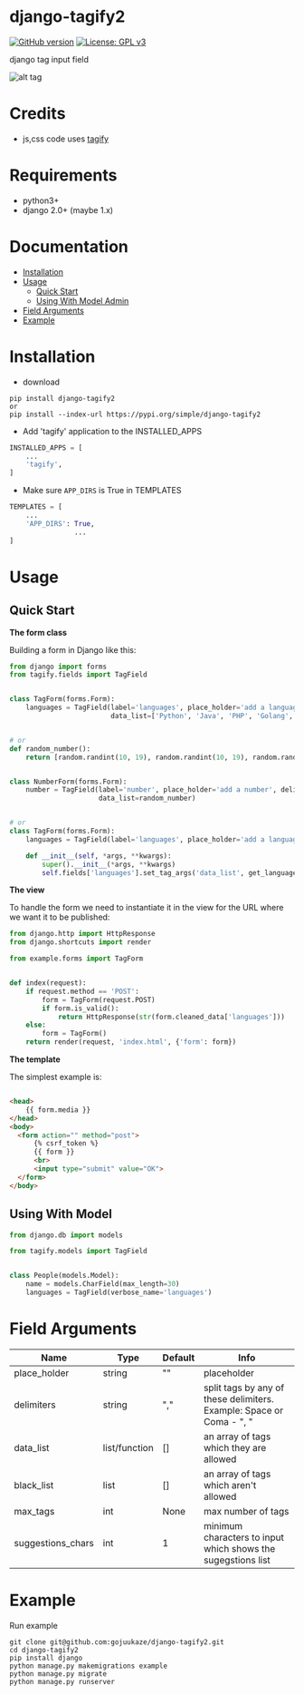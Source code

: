 # django-tagify2

[![GitHub version](https://img.shields.io/badge/version-1.0.4-blue.svg)](https://pypi.org/project/django-tagify2/)
[![License: GPL v3](https://img.shields.io/badge/License-GPL%20V3-blue.svg)](https://github.com/gojuukaze/django-tagify2/blob/master/LICENSE)

django tag input field  

![alt tag](https://github.com/gojuukaze/django-tagify2/blob/master/demo2.gif?raw=true)

# Credits

* js,css code uses [tagify](https://github.com/yairEO/tagify)

# Requirements

* python3+
* django 2.0+ (maybe 1.x)

# Documentation

+ [Installation](#installation)
+ [Usage](#usage)
    - [Quick Start](#quick-start)
    - [Using With Model Admin](#using-with-model-admin)
+ [Field Arguments](#field-arguments)
+ [Example](#example)

# Installation

* download

```shell
pip install django-tagify2
or
pip install --index-url https://pypi.org/simple/django-tagify2 
```

* Add 'tagify' application to the INSTALLED_APPS

```python
INSTALLED_APPS = [
    ...
    'tagify',
]
```

* Make sure `APP_DIRS` is True in TEMPLATES

```python
TEMPLATES = [
    ...
    'APP_DIRS': True,
                ...
]
```

# Usage

## Quick Start

**The form class**

Building a form in Django like this:

```python
from django import forms
from tagify.fields import TagField


class TagForm(forms.Form):
    languages = TagField(label='languages', place_holder='add a language', delimiters=' ',
                         data_list=['Python', 'Java', 'PHP', 'Golang', 'JavaScript'], initial='Python Golang')


# or 
def random_number():
    return [random.randint(10, 19), random.randint(10, 19), random.randint(10, 19), random.randint(10, 19), ]


class NumberForm(forms.Form):
    number = TagField(label='number', place_holder='add a number', delimiters=' ',
                      data_list=random_number)


# or 
class TagForm(forms.Form):
    languages = TagField(label='languages', place_holder='add a language', delimiters=' ', )

    def __init__(self, *args, **kwargs):
        super().__init__(*args, **kwargs)
        self.fields['languages'].set_tag_args('data_list', get_languages())


```

**The view**

To handle the form we need to instantiate it in the view for the URL where we want it to be published:

```python
from django.http import HttpResponse
from django.shortcuts import render

from example.forms import TagForm


def index(request):
    if request.method == 'POST':
        form = TagForm(request.POST)
        if form.is_valid():
            return HttpResponse(str(form.cleaned_data['languages']))
    else:
        form = TagForm()
    return render(request, 'index.html', {'form': form})


```

**The template**

The simplest example is:

```html

<head>
    {{ form.media }}
</head>
<body>
  <form action="" method="post">
      {% csrf_token %}
      {{ form }}
      <br>
      <input type="submit" value="OK">
  </form>
</body>

```

## Using With Model


```python
from django.db import models

from tagify.models import TagField


class People(models.Model):
    name = models.CharField(max_length=30)
    languages = TagField(verbose_name='languages')

```


# Field Arguments

Name                | Type       | Default     | Info
------------------- | ---------- | ----------- | --------------------------------------------------------------------------
place_holder        | string     | ""          | placeholder
delimiters          | string     | ","         | split tags by any of these delimiters. Example: Space or Coma - ", "
data_list           | list/function | []          | an array of tags which they are allowed
black_list          | list       | []          | an array of tags which aren't allowed
max_tags            | int        | None        | max number of tags
suggestions_chars   | int        | 1           | minimum characters to input which shows the sugegstions list

# Example

Run example

```shell
git clone git@github.com:gojuukaze/django-tagify2.git  
cd django-tagify2
pip install django
python manage.py makemigrations example 
python manage.py migrate   
python manage.py runserver 
```
